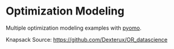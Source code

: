 # Optimization Modeling
Multiple optimization modeling examples with [pyomo](http://www.pyomo.org/).

Knapsack Source: https://github.com/Dexterux/OR_datascience
